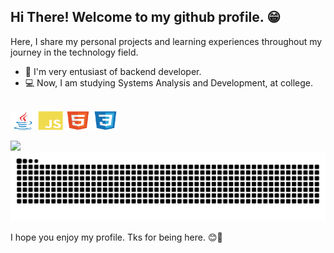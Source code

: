 ## Hi There! Welcome to my github profile. 😁
Here, I share my personal projects and learning experiences throughout my journey in the technology field.

- 🌱 I'm very entusiast of backend developer.
- 💻 Now, I am studying Systems Analysis and Development, at college.

<div style="display: inline_block"><br>
  <img align="center" alt="Rafa-Java" height="30" width="40" src="https://raw.githubusercontent.com/devicons/devicon/master/icons/java/java-original.svg">
  <img align="center" alt="Rafa-Js" height="30" width="40" src="https://raw.githubusercontent.com/devicons/devicon/master/icons/javascript/javascript-plain.svg">
   <img align="center" alt="Rafa-HTML" height="30" width="40" src="https://raw.githubusercontent.com/devicons/devicon/master/icons/html5/html5-original.svg">
  <img align="center" alt="Rafa-CSS" height="30" width="40" src="https://raw.githubusercontent.com/devicons/devicon/master/icons/css3/css3-original.svg">
    <!-- SQL <img align="center" alt="Rafa-Csharp" height="30" width="40" src="https://cdn.jsdelivr.net/gh/devicons/devicon@latest/icons/azuresqldatabase/azuresqldatabase-original.svg"> -->
          </div> <br>
       

<div> 
  <a href="https://www.linkedin.com/in/patrinefernandes/" target="_blank"><img src="https://img.shields.io/badge/-LinkedIn-%230077B5?style=for-the-badge&logo=linkedin&logoColor=white" target="_blank"></a> 
  
  </div>

<picture>
  <source media="(prefers-color-scheme: dark)" srcset="https://raw.githubusercontent.com/patrinefs/patrinefs/output/github-contribution-grid-snake-dark.svg">
  <source media="(prefers-color-scheme: light)" srcset="https://raw.githubusercontent.com/patrinefs/patrinefs/output/github-contribution-grid-snake.svg">
  <img alt="github contribution grid snake animation" src="https://raw.githubusercontent.com/patrinefs/patrinefs/output/github-contribution-grid-snake.svg">
</picture>

I hope you enjoy my profile. 
Tks for being here. 😊👋
